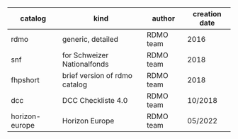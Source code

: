 | catalog        | kind                          | author    | creation date |
| -------------- | ----------------------------- | --------- | ------------- |
| rdmo           | generic, detailed             | RDMO team | 2016          |
| snf            | for Schweizer Nationalfonds   | RDMO team | 2018          |
| fhpshort       | brief version of rdmo catalog | RDMO team | 2018          |
| dcc            | DCC Checkliste 4.0            | RDMO team | 10/2018       |
| horizon-europe | Horizon Europe                | RDMO team | 05/2022       |
